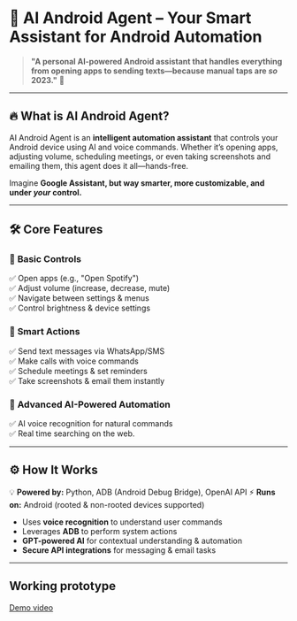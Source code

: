 # 🤖 **AI Android Agent – Your Smart Assistant for Android Automation**  

> **"A personal AI-powered Android assistant that handles everything from opening apps to sending texts—because manual taps are *so* 2023."** 🚀  

---

## 🔥 **What is AI Android Agent?**  
AI Android Agent is an **intelligent automation assistant** that controls your Android device using AI and voice commands. Whether it’s opening apps, adjusting volume, scheduling meetings, or even taking screenshots and emailing them, this agent does it all—hands-free.  

Imagine **Google Assistant, but way smarter, more customizable, and under *your* control.**  

---

## 🛠 **Core Features**  
### 📱 **Basic Controls**  
✅ Open apps (e.g., "Open Spotify")  
✅ Adjust volume (increase, decrease, mute)  
✅ Navigate between settings & menus  
✅ Control brightness & device settings  

### 🤖 **Smart Actions**  
✅ Send text messages via WhatsApp/SMS  
✅ Make calls with voice commands  
✅ Schedule meetings & set reminders  
✅ Take screenshots & email them instantly  

### 🚀 **Advanced AI-Powered Automation**    
✅ AI voice recognition for natural commands  
✅ Real time searching on the web. 

---

## ⚙️ **How It Works**  
💡 **Powered by:** Python, ADB (Android Debug Bridge), OpenAI API
⚡ **Runs on:** Android (rooted & non-rooted devices supported)  

- Uses **voice recognition** to understand user commands  
- Leverages **ADB** to perform system actions  
- **GPT-powered AI** for contextual understanding & automation  
- **Secure API integrations** for messaging & email tasks  

---

## Working prototype 
[Demo video](Mobile_Ai_Agent.mp4)
